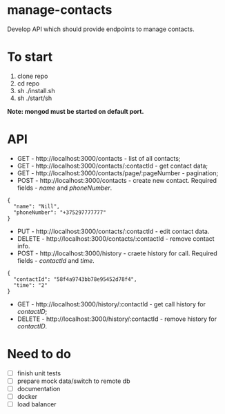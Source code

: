 # manage-contacts
Develop API which should provide endpoints to manage contacts.

# To start
1) clone repo
2) cd repo
3) sh ./install.sh
4) sh ./start/sh

**Note: mongod must be started on default port.**

# API
  - GET - http://localhost:3000/contacts - list of all contacts;
  - GET - http://localhost:3000/contacts/:contactId - get contact data;
  - GET - http://localhost:3000/contacts/page/:pageNumber - pagination;
  - POST - http://localhost:3000/contacts - create new contact. Required fields - *name* and *phoneNumber*.
  ```
  {
    "name": "Nill",
    "phoneNumber": "+375297777777"
  }
  ```
  - PUT - http://localhost:3000/contacts/:contactId - edit contact data.
  - DELETE - http://localhost:3000/contacts/:contactId - remove contact info.
  - POST - http://localhost:3000/history - craete history for call. Required fields - *contactId* and *time*.
  ```
  {
	"contactId": "58f4a9743bb78e95452d78f4",
	"time": "2"
}
  ```
  - GET - http://localhost:3000/history/:contactId - get call history for *contactID*;
  - DELETE - http://localhost:3000/history/:contactId - remove history for *contactID*.
  
  # Need to do  
  - [ ] finish unit tests
  - [ ] prepare mock data/switch to remote db
  - [ ] documentation
  - [ ] docker
  - [ ] load balancer
